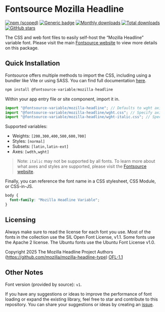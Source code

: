 # Fontsource Mozilla Headline

[![npm (scoped)](https://img.shields.io/npm/v/@fontsource-variable/mozilla-headline?color=brightgreen)](https://www.npmjs.com/package/@fontsource-variable/mozilla-headline) [![Generic badge](https://img.shields.io/badge/fontsource-passing-brightgreen)](https://github.com/fontsource/fontsource) [![Monthly downloads](https://badgen.net/npm/dm/@fontsource-variable/mozilla-headline)](https://github.com/fontsource/fontsource) [![Total downloads](https://badgen.net/npm/dt/@fontsource-variable/mozilla-headline)](https://github.com/fontsource/fontsource) [![GitHub stars](https://img.shields.io/github/stars/fontsource/fontsource.svg?style=social&label=Star)](https://github.com/fontsource/fontsource/stargazers)

The CSS and web font files to easily self-host the “Mozilla Headline” variable font. Please visit the main [Fontsource website](https://fontsource.org/fonts/mozilla-headline) to view more details on this package.

## Quick Installation

Fontsource offers multiple methods to import the CSS, including using a bundler like Vite or using SASS. You can find full documentation [here](https://fontsource.org/docs/getting-started/introduction).

```javascript
npm install @fontsource-variable/mozilla-headline
```

Within your app entry file or site component, import it in.

```javascript
import "@fontsource-variable/mozilla-headline"; // Defaults to wght axis
import "@fontsource-variable/mozilla-headline/wght.css"; // Specify axis
import "@fontsource-variable/mozilla-headline/wght-italic.css"; // Specify axis and style
```

Supported variables:
- Weights: `[200,300,400,500,600,700]`
- Styles: `[normal]`
- Subsets: `[latin,latin-ext]`
- Axes: `[wdth,wght]`

> Note: `italic` may not be supported by all fonts. To learn more about what axes and styles are supported, please visit the [Fontsource website](https://fontsource.org/fonts/mozilla-headline).

Finally, you can reference the font name in a CSS stylesheet, CSS Module, or CSS-in-JS.

```css
body {
  font-family: "Mozilla Headline Variable";
}
```

## Licensing
Always make sure to read the license for each font you use. Most of the fonts in the collection use the SIL Open Font License, v1.1. Some fonts use the Apache 2 license. The Ubuntu fonts use the Ubuntu Font License v1.0.

Copyright 2025 The Mozilla Headline Project Authors (https://github.com/mozilla/mozilla-headline-type)
[OFL-1.1](https://openfontlicense.org)

## Other Notes
Font version (provided by source): `v1`.

If you have any suggestions or ideas to improve the performance of font loading or expand the existing library, feel free to star and contribute to this repository. You can share your suggestions or ideas by creating an [issue](https://github.com/fontsource/fontsource/issues).